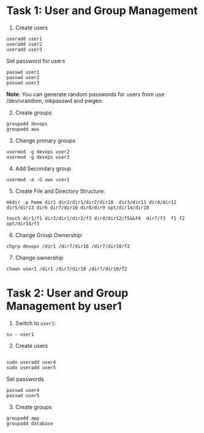 # Task 1: User and Group Management
1. Create users

```
useradd user1
useradd user2
useradd user3

```
Set password for users
```
passwd user1
passwd user2
passwd user3
```
**Note**: You can generate random passwords for users from use /dev/urandom, mkpasswd and pwgen.

2. Create groups

```
groupadd devops
groupadd aws

```

3. Change primary groups

```
usermod -g devops user2
usermod -g devops user3

```

4. Add Secondary group
```
usermod -a -G aws user1

```
5. Create File and Directory Structure:

```
mkdir -p home dir1 dir2/dir1/dir2/dir10  dir3/dir11 dir4/dir12 dir5/dir13 dir6 dir7/dir10 dir8/dir9 opt/dir14/dir10

touch dir1/f1 dir2/dir1/dir2/f3 dir4/dir12/f5&&f4  dir7/f3  f1 f2 opt/dir14/f3
```

6. Change Group Ownership:
```
chgrp devops /dir1 /dir7/dir10 /dir7/dir10/f2

```

7. Change ownership 
```
chown user1 /dir1 /dir7/dir10 /dir7/dir10/f2

```


# Task 2: User and Group Management by user1
1. Switch to `user1`:

```
su - user1

```

2. Create users
```

sudo useradd user4
sudo useradd user5

```
Set passwords
```
passwd user4
passwd user5

```
3. Create groups
```
groupadd app
groupadd database

```

